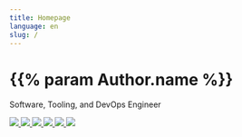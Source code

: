 ```yaml
---
title: Homepage
language: en
slug: /
---
```


# {{% param Author.name %}}

Software, Tooling, and DevOps Engineer

<span class="icon-span">
  <a title="LinkedIn" href="/linkedin"> <img class="icon" src="/linkedin.png" /> </a>
  <a title="GitHub" href="/github"> <img class="icon" src="/github.png" /> </a>
  <a title="Resume" href="/resume"> <img class="icon" src="/cv2.png" /> </a>
  <a title="Email" href="mailto:jtamagnan@gmail.com"> <img class="icon" src="/email.png" /> </a>
</span>

<span class="icon-span">
  <a title="Posts" href="/posts"> <img class="icon" src="/posts.png" /> </a>
  <a title="Recipes" href="/recipes"> <img class="icon" src="/recipe.png" /> </a>
</span>
